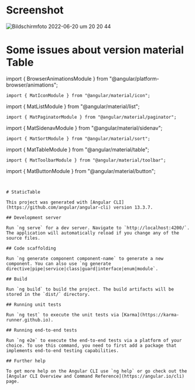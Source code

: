 # Screenshot
![Bildschirmfoto 2022-06-20 um 20 20 44](https://user-images.githubusercontent.com/13085793/174659262-fdd6f083-26da-4d7b-8c7b-df83f958a398.png)

# Some issues about version material Table

import { BrowserAnimationsModule } from "@angular/platform-browser/animations";
```
import { MatIconModule } from "@angular/material/icon";
```
import { MatListModule } from "@angular/material/list";
```
import { MatPaginatorModule } from "@angular/material/paginator";
```
import { MatSidenavModule } from "@angular/material/sidenav";
```
import { MatSortModule } from "@angular/material/sort";
```
import { MatTableModule } from "@angular/material/table";
```
import { MatToolbarModule } from "@angular/material/toolbar";
```
import { MatButtonModule } from "@angular/material/button";
```


# StaticTable

This project was generated with [Angular CLI](https://github.com/angular/angular-cli) version 13.3.7.

## Development server

Run `ng serve` for a dev server. Navigate to `http://localhost:4200/`. The application will automatically reload if you change any of the source files.

## Code scaffolding

Run `ng generate component component-name` to generate a new component. You can also use `ng generate directive|pipe|service|class|guard|interface|enum|module`.

## Build

Run `ng build` to build the project. The build artifacts will be stored in the `dist/` directory.

## Running unit tests

Run `ng test` to execute the unit tests via [Karma](https://karma-runner.github.io).

## Running end-to-end tests

Run `ng e2e` to execute the end-to-end tests via a platform of your choice. To use this command, you need to first add a package that implements end-to-end testing capabilities.

## Further help

To get more help on the Angular CLI use `ng help` or go check out the [Angular CLI Overview and Command Reference](https://angular.io/cli) page.
